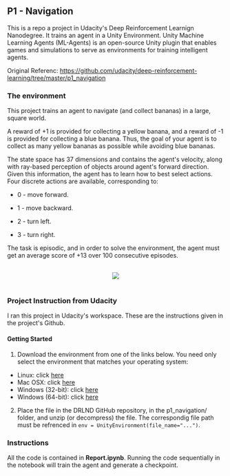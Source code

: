
## P1 - Navigation

This is a repo a project in Udacity's Deep Reinforcement Learnign Nanodegree.
It trains an agent in a Unity Environment. Unity Machine Learning Agents (ML-Agents) is an open-source Unity plugin that enables games and simulations to serve as environments for training intelligent agents.

Original Referenc: https://github.com/udacity/deep-reinforcement-learning/tree/master/p1_navigation

### The environment

This project trains an agent to navigate (and collect bananas) in a large, square world.

A reward of +1 is provided for collecting a yellow banana, and a reward of -1 is provided for collecting a blue banana. Thus, the goal of your agent is to collect as many yellow bananas as possible while avoiding blue bananas.

The state space has 37 dimensions and contains the agent's velocity, along with ray-based perception of objects around agent's forward direction. Given this information, the agent has to learn how to best select actions. Four discrete actions are available, corresponding to:

+ 0 - move forward.

+ 1 - move backward.

+ 2 - turn left.

+ 3 - turn right.

The task is episodic, and in order to solve the environment, the agent must get an average score of +13 over 100 consecutive episodes.

<br>
<center>
<img src="https://user-images.githubusercontent.com/10624937/42135619-d90f2f28-7d12-11e8-8823-82b970a54d7e.gif">
</center>
<br>

### Project Instruction from Udacity

I ran this project in Udacity's workspace. These are the instructions given in the project's Github.

#### Getting Started

1. Download the environment from one of the links below. You need only select the environment that matches your operating system:
  * Linux: click <a href="https://s3-us-west-1.amazonaws.com/udacity-drlnd/P1/Banana/Banana_Linux.zip">here</a>
  * Mac OSX: click <a href="https://s3-us-west-1.amazonaws.com/udacity-drlnd/P1/Banana/Banana.app.zip">here</a>
  * Windows (32-bit): click <a href="https://s3-us-west-1.amazonaws.com/udacity-drlnd/P1/Banana/Banana_Windows_x86.zip">here</a>
  * Windows (64-bit): click <a href="https://s3-us-west-1.amazonaws.com/udacity-drlnd/P1/Banana/Banana_Windows_x86_64.zip">here</a>

2. Place the file in the DRLND GitHub repository, in the p1_navigation/ folder, and unzip (or decompress) the file. The correspondig file path must be refrenced in `env = UnityEnvironment(file_name="...")`.

### Instructions
All the code is contained in **Report.ipynb**. Running the code sequentially in the notebook will train the agent and generate a checkpoint.
